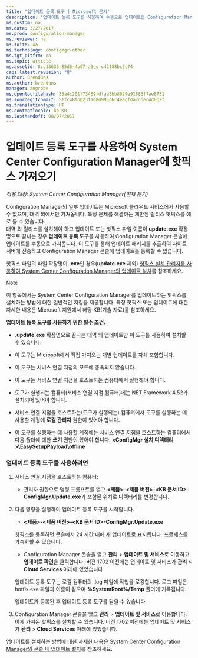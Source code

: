 ```yaml
---
title: "업데이트 등록 도구 | Microsoft 문서"
description: "업데이트 등록 도구를 사용하여 수동으로 업데이트를 Configuration Manager 콘솔로 가져오는 시기 및 방법을 알아봅니다."
ms.custom: na
ms.date: 3/27/2017
ms.prod: configuration-manager
ms.reviewer: na
ms.suite: na
ms.technology: configmgr-other
ms.tgt_pltfrm: na
ms.topic: article
ms.assetid: 8cc13635-85d6-4b07-a3ec-c42188bc5c74
caps.latest.revision: "8"
author: Brenduns
ms.author: brenduns
manager: angrobe
ms.openlocfilehash: 35a4c201f73469fdfaa5bb8629e91886f7ae8751
ms.sourcegitcommit: 51fc48fb023f1e8d995c6c4eacfda7dbec4d0b2f
ms.translationtype: HT
ms.contentlocale: ko-KR
ms.lasthandoff: 08/07/2017
---
```

# <a name="use-the-update-registration-tool-to-import-hotfixes-to-system-center-configuration-manager"></a>업데이트 등록 도구를 사용하여 System Center Configuration Manager에 핫픽스 가져오기

*적용 대상: System Center Configuration Manager(현재 분기)*

Configuration Manager의 일부 업데이트는 Microsoft 클라우드 서비스에서 사용할 수 없으며, 대역 외에서만 가져옵니다. 특정 문제를 해결하는 제한된 릴리스 핫픽스를 예로 들 수 있습니다.   
대역 외 릴리스를 설치해야 하고 업데이트 또는 핫픽스 파일 이름이 **update.exe** 확장명으로 끝나는 경우 **업데이트 등록 도구**를 사용하여 Configuration Manager 콘솔에 업데이트를 수동으로 가져옵니다. 이 도구를 통해 업데이트 패키지를 추출하여 사이트 서버에 전송하고 Configuration Manager 콘솔에 업데이트를 등록할 수 있습니다.  

 핫픽스 파일의 파일 확장명이 **.exe**인 경우(**update.exe** 제외) [핫픽스 설치 관리자를 사용하여 System Center Configuration Manager의 업데이트 설치](../../../core/servers/manage/use-the-hotfix-installer-to-install-updates.md)를 참조하세요.  

> [!NOTE]  
>  이 항목에서는 System Center Configuration Manager를 업데이트하는 핫픽스를 설치하는 방법에 대한 일반적인 지침을 제공합니다. 특정 핫픽스 또는 업데이트에 대한 자세한 내용은 Microsoft 지원에서 해당 KB(기술 자료)를 참조하세요.  

 **업데이트 등록 도구를 사용하기 위한 필수 조건:**  

-   **.update.exe** 확장명으로 끝나는 대역 외 업데이트만 이 도구를 사용하여 설치할 수 있습니다.  

-   이 도구는 Microsoft에서 직접 가져오는 개별 업데이트를 자체 포함합니다.  

-   이 도구는 서비스 연결 지점의 모드에 종속되지 않습니다.  

-   이 도구는 서비스 연결 지점을 호스트하는 컴퓨터에서 실행해야 합니다.  

-   도구가 실행되는 컴퓨터(서비스 연결 지점 컴퓨터)에는 NET Framework 4.52가 설치되어 있어야 합니다.  

-   서비스 연결 지점을 호스트하는(도구가 실행되는) 컴퓨터에서 도구를 실행하는 데 사용할 계정에 **로컬 관리자** 권한이 있어야 합니다.  

-   이 도구를 실행하는 데 사용할 계정에는 서비스 연결 지점을 호스트하는 컴퓨터에서 다음 폴더에 대한 **쓰기** 권한이 있어야 합니다. **&lt;ConfigMgr 설치 디렉터리\>\EasySetupPayload\offline**  

### <a name="to-use-the-update-registration-tool"></a>업데이트 등록 도구를 사용하려면  

1.  서비스 연결 지점을 호스트하는 컴퓨터:  

    -   관리자 권한으로 명령 프롬프트를 열고 **&lt;제품\>-&lt;제품 버전\>-&lt;KB 문서 ID\>-ConfigMgr.Update.exe**가 포함된 위치로 디렉터리를 변경합니다.  

2.  다음 명령을 실행하여 업데이트 등록 도구를 시작합니다.  

    -   **&lt;제품\>-&lt;제품 버전\>-&lt;KB 문서 ID\>-ConfigMgr.Update.exe**  

    핫픽스를 등록하면 콘솔에서 24 시간 내에 새 업데이트로 표시됩니다.  프로세스를 가속화할 수 있습니다.

    - Configuration Manager 콘솔을 열고 **관리** > **업데이트 및 서비스**로 이동하고 **업데이트 확인**을 클릭합니다. 버전 1702 이전에는 업데이트 및 서비스가 **관리** > **Cloud Services** 아래에 있었습니다. 

    업데이트 등록 도구는 로컬 컴퓨터의 .log 파일에 작업을 로깅합니다. 로그 파일은 hotfix.exe 파일과 이름이 같으며 **%SystemRoot%/Temp** 폴더에 기록됩니다.  

     업데이트가 등록된 후 업데이트 등록 도구를 닫을 수 있습니다.  

3.  Configuration Manager 콘솔을 열고 **관리** > **업데이트 및 서비스**로 이동합니다. 이제 가져온 핫픽스를 설치할 수 있습니다. 버전 1702 이전에는 업데이트 및 서비스가 **관리** > **Cloud Services** 아래에 있었습니다.

 업데이트를 설치하는 방법에 대한 자세한 내용은 [System Center Configuration Manager의 콘솔 내 업데이트 설치](../../../core/servers/manage/install-in-console-updates.md)를 참조하세요.  
